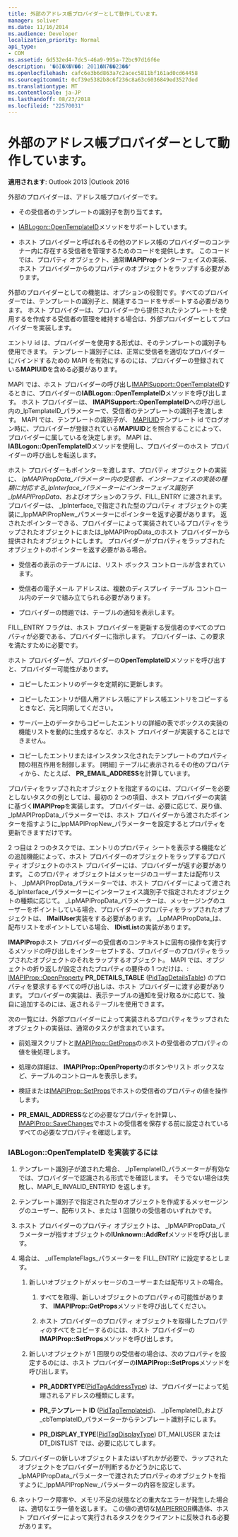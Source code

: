 ```yaml
---
title: 外部のアドレス帳プロバイダーとして動作しています。
manager: soliver
ms.date: 11/16/2014
ms.audience: Developer
localization_priority: Normal
api_type:
- COM
ms.assetid: 6d532ed4-7dc5-46a9-995a-72bc97d16f6e
description: '�ŏI�X�V��: 2011�N7��23��'
ms.openlocfilehash: cafc6e3b6d863a7c2acec5811bf161ad0cd64458
ms.sourcegitcommit: 0cf39e5382b8c6f236c8a63c6036849ed3527ded
ms.translationtype: MT
ms.contentlocale: ja-JP
ms.lasthandoff: 08/23/2018
ms.locfileid: "22570031"
---
```

# <a name="acting-as-a-foreign-address-book-provider"></a>外部のアドレス帳プロバイダーとして動作しています。

**適用されます**: Outlook 2013 |Outlook 2016 
  
外部のプロバイダーは、アドレス帳プロバイダーです。 
  
- その受信者のテンプレートの識別子を割り当てます。
    
- [IABLogon::OpenTemplateID](iablogon-opentemplateid.md)メソッドをサポートしています。 
    
- ホスト プロバイダーと呼ばれるその他のアドレス帳のプロバイダーのコンテナー内に存在する受信者を管理するためのコードを提供します。 このコードでは、プロパティ オブジェクト、通常**IMAPIProp**インターフェイスの実装、ホスト プロバイダーからのプロパティのオブジェクトをラップする必要があります。 
    
外部のプロバイダーとしての機能は、オプションの役割です。すべてのプロバイダーでは、テンプレートの識別子と、関連するコードをサポートする必要があります。 ホスト プロバイダーは、プロバイダーから提供されたテンプレートを使用するを作成する受信者の管理を維持する場合は、外部プロバイダーとしてプロバイダーを実装します。 
  
エントリ id は、プロバイダーを使用する形式は、そのテンプレートの識別子も使用できます。 テンプレート識別子には、正常に受信者を適切なプロバイダーにバインドするための MAPI を有効にするのには、プロバイダーの登録されている**MAPIUID**を含める必要があります。 
  
MAPI では、ホスト プロバイダーの呼び出し[IMAPISupport::OpenTemplateID](imapisupport-opentemplateid.md)するときに、プロバイダーの**IABLogon::OpenTemplateID**メソッドを呼び出します。 ホスト プロバイダーは、 **IMAPISupport::OpenTemplateID**への呼び出し内の_lpTemplateID_パラメーターで、受信者のテンプレートの識別子を渡します。 MAPI では、テンプレートの識別子が、 [MAPIUID](mapiuid.md)テンプレート id でログオン時に、プロバイダーが登録されている**MAPIUID**とを照合することによって、プロバイダーに属しているを決定します。 MAPI は、 **IABLogon::OpenTemplateID**メソッドを使用し、プロバイダーのホスト プロバイダーの呼び出しを転送します。 
  
ホスト プロバイダーもポインターを渡します、プロパティ オブジェクトの実装に、 _lpMAPIPropData_パラメーター内の受信者、インターフェイスの実装の種類に対応する_lpInterface_パラメーターにインターフェイス識別子_lpMAPIPropData_、およびオプションのフラグ、FILL_ENTRY に渡されます。 プロバイダーは、 _lpInterface_で指定された型のプロパティ オブジェクトの実装に_lppMAPIPropNew_パラメーターにポインターを返す必要があります。 返されたポインターできる、プロバイダーによって実装されているプロパティをラップされたオブジェクトにまたは_lpMAPIPropData_のホスト プロバイダーから提供されたオブジェクトにします。 プロバイダーがプロパティをラップされたオブジェクトのポインターを返す必要がある場合。
  
- 受信者の表示のテーブルには、リスト ボックス コントロールが含まれています。
    
- 受信者の電子メール アドレスは、複数のディスプレイ テーブル コントロール内のデータで組み立てられる必要があります。
    
- プロバイダーの問題では、テーブルの通知を表示します。
    
FILL_ENTRY フラグは、ホスト プロバイダーを更新する受信者のすべてのプロパティが必要である、プロバイダーに指示します。 プロバイダーは、この要求を満たすために必要です。
  
ホスト プロバイダーが、プロバイダーの**OpenTemplateID**メソッドを呼び出すと、プロバイダー可能性があります。 
  
- コピーしたエントリのデータを定期的に更新します。
    
- コピーしたエントリが個人用アドレス帳にアドレス帳エントリをコピーするときなど、元と同期してください。
    
- サーバー上のデータからコピーしたエントリの詳細の表でボックスの実装の機能リストを動的に生成するなど、ホスト プロバイダーが実装することはできません。
    
- コピーしたエントリまたはインスタンス化されたテンプレートのプロパティ間の相互作用を制御します。 [明細] テーブルに表示されるその他のプロパティから、たとえば、 **PR_EMAIL_ADDRESS**を計算しています。 
    
プロパティをラップされたオブジェクトを指定するのには、プロバイダーを必要としないタスクの例としては、最初の 2 つの項目、ホスト プロバイダーの実装に基づく**IMAPIProp**を実装します。 プロバイダーは、必要に応じて、戻り値、 _lpMAPIPropData_パラメーターでは、ホスト プロバイダーから渡されたポインターを指すように_lppMAPIPropNew_パラメーターを設定するとプロパティを更新できますだけです。 
  
2 つ目は 2 つのタスクでは、エントリのプロパティ シートを表示する機能などの追加機能によって、ホスト プロバイダーのオブジェクトをラップするプロパティ オブジェクトのホスト プロバイダーには、プロバイダーが返す必要があります。 このプロパティ オブジェクトはメッセージのユーザーまたは配布リスト、 _lpMAPIPropData_パラメーターでは、ホスト プロバイダーによって渡される_lpInterface_パラメーターにインターフェイス識別子で指定されたオブジェクトの種類に応じて。 _LpMAPIPropData_パラメーターは、メッセージングのユーザーをポイントしている場合、プロバイダーのプロパティをラップされたオブジェクトは、 **IMailUser**実装をする必要があります。 _LpMAPIPropData_は、配布リストをポイントしている場合、 **IDistList**の実装があります。 
  
**IMAPIProp**ホスト プロバイダーの受信者のコンテキストに固有の操作を実行するメソッドの呼び出しをインターセプトする、プロバイダーのプロパティをラップされたオブジェクトのそれをラップするオブジェクト。 MAPI では、オブジェクトの折り返しが設定されたプロパティの要件の 1 つだけは、: [IMAPIProp::OpenProperty](imapiprop-openproperty.md) **PR_DETAILS_TABLE** ([PidTagDetailsTable](pidtagdetailstable-canonical-property.md)) のプロパティを要求するすべての呼び出しは、ホスト プロバイダーに渡す必要があります。 プロバイダーの実装は、表示テーブルの通知を受け取るかに応じて、独自に追加するのには、返されるテーブルを使用できます。 
  
次の一覧には、外部プロバイダーによって実装されるプロパティをラップされたオブジェクトの実装は、通常のタスクが含まれています。
  
- 前処理スクリプトと[IMAPIProp::GetProps](imapiprop-getprops.md)のホストの受信者のプロパティの値を後処理します。
    
- 処理の詳細は、 **IMAPIProp::OpenProperty**のボタンやリスト ボックスなど、テーブルのコントロールを表示します。
    
- 検証または[IMAPIProp::SetProps](imapiprop-setprops.md)でホストの受信者のプロパティの値を操作します。
    
- **PR_EMAIL_ADDRESS**などの必要なプロパティを計算し、 [IMAPIProp::SaveChanges](imapiprop-savechanges.md)でホストの受信者を保存する前に設定されているすべての必要なプロパティを確認します。
    
### <a name="to-implement-iablogonopentemplateid"></a>IABLogon::OpenTemplateID を実装するには
  
1. テンプレート識別子が渡された場合、 _lpTemplateID_パラメーターが有効なでは、プロバイダーで認識される形式でを確認します。 そうでない場合は失敗し、MAPI_E_INVALID_ENTRYID を返します。 
    
2. テンプレート識別子で指定された型のオブジェクトを作成するメッセージングのユーザー、配布リスト、または 1 回限りの受信者のいずれかです。 
    
3. ホスト プロバイダーのプロパティ オブジェクトは、 _lpMAPIPropData_パラメーターが指すオブジェクトの**IUnknown::AddRef**メソッドを呼び出します。 
    
4. 場合は、 _ulTemplateFlags_パラメーターを FILL_ENTRY に設定するとします。 
    
   1. 新しいオブジェクトがメッセージのユーザーまたは配布リストの場合。
      
      1. すべてを取得、新しいオブジェクトのプロパティの可能性があります、 **IMAPIProp::GetProps**メソッドを呼び出してください。 
          
      2. ホスト プロバイダーのプロパティ オブジェクトを取得したプロパティのすべてをコピーするのには、ホスト プロバイダーの**IMAPIProp::SetProps**メソッドを呼び出します。 
      
   2. 新しいオブジェクトが 1 回限りの受信者の場合は、次のプロパティを設定するのには、ホスト プロバイダーの**IMAPIProp::SetProps**メソッドを呼び出します。 
      
      - **PR_ADDRTYPE**([PidTagAddressType](pidtagaddresstype-canonical-property.md)) は、プロバイダーによって処理されるアドレスの種類にします。
        
      - **PR\_テンプレート ID** ([PidTagTemplateid](pidtagtemplateid-canonical-property.md))、 _lpTemplateID_および_cbTemplateID_パラメーターからテンプレート識別子にします。 
        
      - **PR_DISPLAY_TYPE**([PidTagDisplayType](pidtagdisplaytype-canonical-property.md)) DT_MAILUSER または DT_DISTLIST では、必要に応じてします。
    
5. プロバイダーの新しいオブジェクトまたはいずれかが必要で、ラップされたオブジェクトをプロバイダーが判断するかどうかに応じて、 _lpMAPIPropData_パラメーターで渡されたプロパティのオブジェクトを指すように_lppMAPIPropNew_パラメーターの内容を設定します。 
    
6. ネットワーク障害や、メモリ不足の状態などの重大なエラーが発生した場合は、適切なエラー値を返します。 この値の適切な[MAPIERROR](mapierror.md)構造体、ホスト プロバイダーによって実行されるタスクをクライアントに反映される必要があります。 
    

